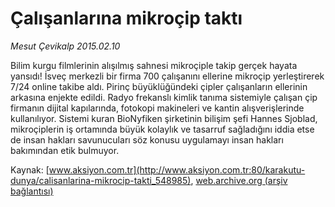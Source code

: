 # Çalışanlarına mikroçip taktı

*Mesut Çevikalp 2015.02.10*

<div class="pNewsDetailMainContent" itemprop="articleBody">
 <p>
  Bilim kurgu filmlerinin alışılmış sahnesi mikroçiple takip gerçek hayata yansıdı! İsveç merkezli bir firma 700 çalışanını ellerine mikroçip yerleştirerek 7/24 online takibe aldı. Pirinç büyüklüğündeki çipler çalışanların ellerinin arkasına enjekte edildi. Radyo frekanslı kimlik tanıma sistemiyle çalışan çip firmanın dijital kapılarında, fotokopi makineleri ve kantin alışverişlerinde kullanılıyor. Sistemi kuran BioNyfiken şirketinin bilişim şefi Hannes Sjoblad, mikroçiplerin iş ortamında büyük kolaylık ve tasarruf sağladığını iddia etse de insan hakları savunucuları söz konusu uygulamayı insan hakları bakımından etik bulmuyor.
 </p>
</div>


Kaynak: [www.aksiyon.com.tr](http://www.aksiyon.com.tr:80/karakutu-dunya/calisanlarina-mikrocip-takti_548985), [web.archive.org (arşiv bağlantısı)](http://web.archive.org/web/20150225051350/http://www.aksiyon.com.tr:80/karakutu-dunya/calisanlarina-mikrocip-takti_548985)
